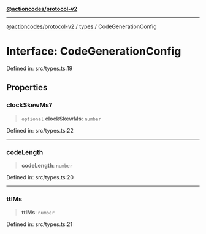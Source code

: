 [**@actioncodes/protocol-v2**](../../README.md)

***

[@actioncodes/protocol-v2](../../modules.md) / [types](../README.md) / CodeGenerationConfig

# Interface: CodeGenerationConfig

Defined in: src/types.ts:19

## Properties

### clockSkewMs?

> `optional` **clockSkewMs**: `number`

Defined in: src/types.ts:22

***

### codeLength

> **codeLength**: `number`

Defined in: src/types.ts:20

***

### ttlMs

> **ttlMs**: `number`

Defined in: src/types.ts:21

